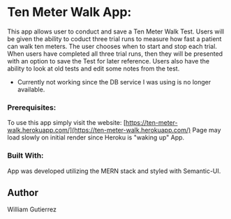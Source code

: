 # Ten Meter Walk App:

This app allows user to conduct and save a Ten Meter Walk Test. 
Users will be given the ability to coduct three trial runs to measure how fast
a patient can walk ten meters. The user chooses when to start and stop each 
trial. When users have completed all three trial runs, then they will be 
presented with an option to save the Test for later reference. Users also
have the ability to look at old tests and edit some notes from the test.

* Currently not working since the DB service I was using is no longer available. 

### Prerequisites:
To use this app simply visit the website: [https://ten-meter-walk.herokuapp.com/](https://ten-meter-walk.herokuapp.com/)
Page may load slowly on initial render since Heroku is "waking up" App.

### Built With:
App was developed utilizing the MERN stack and styled with Semantic-UI.

## Author
William Gutierrez
